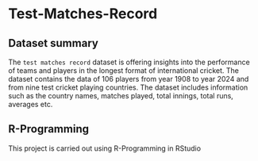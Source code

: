 # Test-Matches-Record 

## Dataset summary
The `test matches record` dataset is offering insights into the performance of teams and players in the longest
format of international cricket. The dataset contains the data of 106 players from year 1908 to year 2024
and from nine test cricket playing countries. The dataset includes information such as the country names,
matches played, total innings, total runs, averages etc.

## R-Programming
This project is carried out using R-Programming in RStudio
